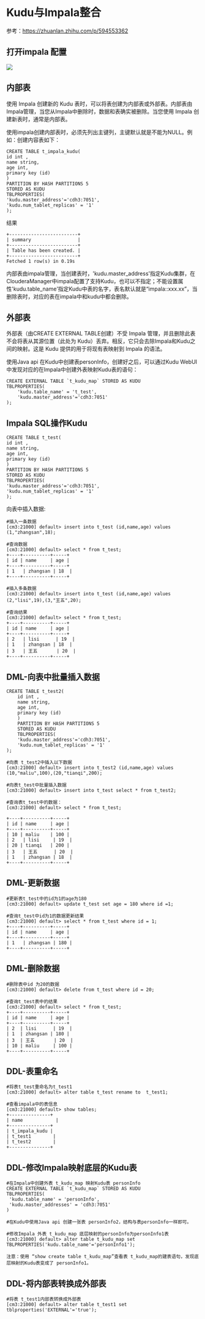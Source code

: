 # Kudu与Impala整合
参考：https://zhuanlan.zhihu.com/p/594553362

## 打开impala 配置

![](Images/12.png)


## 内部表

使用 Impala 创建新的 Kudu 表时，可以将表创建为内部表或外部表。内部表由Impala管理，当您从Impala中删除时，数据和表确实被删除。当您使用 Impala 创建新表时，通常是内部表。

使用impala创建内部表时，必须先列出主键列，主键默认就是不能为NULL。例如：创建内容表如下：

	CREATE TABLE t_impala_kudu(
	id int ,
	name string,
	age int,
	primary key (id)
	)
	PARTITION BY HASH PARTITIONS 5
	STORED AS KUDU
	TBLPROPERTIES(
	'kudu.master_address'='cdh3:7051',
	'kudu.num_tablet_replicas' = '1'
	);

结果

	+-------------------------+
	| summary                 |
	+-------------------------+
	| Table has been created. |
	+-------------------------+
	Fetched 1 row(s) in 0.19s
	

内部表由impala管理，当创建表时，'kudu.master_address'指定Kudu集群，在ClouderaManager中impala配置了支持Kudu，也可以不指定；不能设置属性'kudu.table_name'指定Kudu中表的名字，表名默认就是“impala::xxx.xx”，当删除表时，对应的表在impala中和kudu中都会删除。	


## 外部表

外部表（由CREATE EXTERNAL TABLE创建）不受 Impala 管理，并且删除此表不会将表从其源位置（此处为 Kudu）丢弃。相反，它只会去除Impala和Kudu之间的映射。这是 Kudu 提供的用于将现有表映射到 Impala 的语法。

使用Java api 在Kudu中创建表personInfo，创建好之后，可以通过Kudu WebUI中发现对应的在Impala中创建外表映射Kudu表的语句：

	CREATE EXTERNAL TABLE `t_kudu_map` STORED AS KUDU
	TBLPROPERTIES(
		'kudu.table_name' = 't_test',
		'kudu.master_address'='cdh3:7051'
	);


## ​​​​​​​​​​​​​​Impala SQL操作Kudu


	CREATE TABLE t_test(
	id int ,
	name string,
	age int,
	primary key (id)
	)
	PARTITION BY HASH PARTITIONS 5
	STORED AS KUDU
	TBLPROPERTIES(
	'kudu.master_address'='cdh3:7051',
	'kudu.num_tablet_replicas' = '1'
	);
	
	
向表中插入数据:


	#插入一条数据
	[cm3:21000] default> insert into t_test (id,name,age) values (1,"zhangsan",18);
	
	#查询数据
	[cm3:21000] default> select * from t_test;
	+----+----------+-----+
	| id | name     | age |
	+----+----------+-----+
	| 1   | zhangsan | 18  |
	+----+----------+-----+
	
	#插入多条数据
	[cm3:21000] default> insert into t_test (id,name,age) values (2,"lisi",19),(3,"王五",20);
	
	#查询结果
	[cm3:21000] default> select * from t_test;
	+----+----------+-----+
	| id | name     | age |
	+----+----------+-----+
	| 2   | lisi      | 19  |
	| 1   | zhangsan | 18  |
	| 3   | 王五       | 20  |
	+----+----------+-----+
	
##	DML-向表中批量插入数据

	CREATE TABLE t_test2(
		id int ,
		name string,
		age int,
		primary key (id)
		)
		PARTITION BY HASH PARTITIONS 5
		STORED AS KUDU
		TBLPROPERTIES(
		'kudu.master_address'='cdh3:7051',
		'kudu.num_tablet_replicas' = '1'
	);
	
	#向表 t_test2中插入以下数据
	[cm3:21000] default> insert into t_test2 (id,name,age) values (10,"maliu",100),(20,"tianqi",200);
	
	#向表t_test中批量插入数据
	[cm3:21000] default> insert into t_test select * from t_test2;
	
	#查询表t_test中的数据：
	[cm3:21000] default> select * from t_test;
	
	+----+----------+-----+
	| id | name     | age |
	+----+----------+-----+
	| 10 | maliu    | 100 |
	| 2   | lisi     | 19  |
	| 20 | tianqi   | 200 |
	| 3   | 王五      | 20  |
	| 1   | zhangsan | 18  |
	+----+----------+-----+
	

## DML-更新数据

	#更新表t_test中的id为1的age为180
	[cm3:21000] default> update t_test set age = 180 where id =1;
	
	#查询t_test中id为1的数据更新结果
	[cm3:21000] default> select * from t_test where id = 1;
	+----+----------+-----+
	| id | name     | age |
	+----+----------+-----+
	| 1   | zhangsan | 180 |
	+----+----------+-----+
	

## DML-删除数据

	#删除表中id 为20的数据
	[cm3:21000] default> delete from t_test where id = 20;
	
	#查询t_test表中的结果
	[cm3:21000] default> select * from t_test;
	+----+----------+-----+
	| id | name     | age |
	+----+----------+-----+
	| 2  | lisi      | 19  |
	| 1  | zhangsan | 180 |
	| 3  | 王五       | 20  |
	| 10 | maliu     | 100 |
	+----+----------+-----+
	
## DDL-表重命名

	#将表t_test重命名为t_test1
	[cm3:21000] default> alter table t_test rename to  t_test1;
	
	#查看impala中的表信息
	[cm3:21000] default> show tables;
	+---------------+
	| name            |
	+---------------+
	| t_impala_kudu |
	| t_test1        |
	| t_test2        |
	+---------------+
	

## DDL-修改Impala映射底层的Kudu表

	#在Impala中创建外表 t_kudu_map 映射Kudu表 personInfo
	CREATE EXTERNAL TABLE `t_kudu_map` STORED AS KUDU
	TBLPROPERTIES(
	 'kudu.table_name' = 'personInfo',
	 'kudu.master_addresses' = 'cdh3:7051'
	)
	
	#在Kudu中使用Java api 创建一张表 personInfo2，结构与表personInfo一样即可。
	
	#修改Impala 外表 t_kudu_map 底层映射的personInfo为personInfo1表
	[cm3:21000] default> alter table t_kudu_map set TBLPROPERTIES('kudu.table_name'='personInfo1');
	
	注意：使用 “show create table t_kudu_map”查看表 t_kudu_map的建表语句，发现底层映射的Kudu表变成了 personInfo1。
	
## DDL-将内部表转换成外部表

	#将表 t_test1内部表转换成外部表
	[cm3:21000] default> alter table t_test1 set tblproperties('EXTERNAL'='true');	